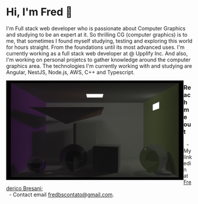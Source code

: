 # Hi, I'm Fred 👋
I'm Full stack web developer who is passionate about Computer Graphics and studying to be an expert at it. So thrilling CG (computer graphics) is to me, that sometimes I found myself studying, testing and exploring this world for hours straight. From the foundations until its most advanced uses. I'm currently working as a full stack web developer at @ Upplify Inc. And also, I'm working on personal projetcs to gather knowledge around the computer graphics area. The technologies I'm currently working with and studying are Angular, NestJS, Node.js, AWS, C++ and Typescript. 


<img src="https://raw.githubusercontent.com/FredericoBresani/path-tracer/main/presets/metropolis-showcase.png" width="480" heigth="270" align="left" margin-right="50">

### Reach me out
&nbsp; - My linkedin at [Frederico Bresani](https://www.linkedin.com/in/fredericobs/);<br>
&nbsp; - Contact email fredbscontato@gmail.com.






